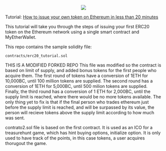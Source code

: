 
<p align="center">
  <img src="https://user-images.githubusercontent.com/16810128/36881745-df9c599a-1e23-11e8-9ea3-58d4730bd537.jpeg">
</p>

Tutorial: [How to issue your own token on Ethereum in less than 20 minutes](https://medium.com/bitfwd/how-to-issue-your-own-token-on-ethereum-in-less-than-20-minutes-ac1f8f022793)

This tutorial will take you through the steps of issuing your first ERC20 token on the Ethereum network using a single smart contract and MyEtherWallet.

This repo contains the sample solidity file: 
```
contracts/erc20_tutorial.sol
```

THIS IS A MODIFIED FORKED REPO
This file was modified so the contract is based on limit of supply, and added bonus tokens for the first people who acquire them. The first round of tokens have a conversion of 1ETH for 10,000BC, until 100 million tokens are supplied. The second round has a conversion of 1ETH for 5,000BC, until 500 milion tokens are supplied. Finally, the third round has a conversion of 1 ETH for 2,000BC, until the supply limit is reached, where there would be no more tokens available. The only thing yet to fix is that if the final person who trades ethereum just before the supply limit is reached, and will be surpassed by its value, the person will recieve tokens above the supply limit according to how much was sent.

contrato2.sol file is based on the first contract. It is used as an ICO for a treasurehunt game, which has hint buying options, initialize option. It is only used to have track of the points, in this case tokens, a user acquires thorugout the game.
